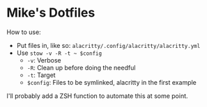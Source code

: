 # Mike's Dotfiles

How to use:
* Put files in, like so: `alacritty/.config/alacritty/alacritty.yml`
* Use `stow -v -R -t ~ $config` 
  * `-v`: Verbose
  * `-R`: Clean up before doing the needful
  * `-t`: Target
  * `$config`: Files to be symlinked, alacritty in the first example


I'll probably add a ZSH function to automate this at some point.
